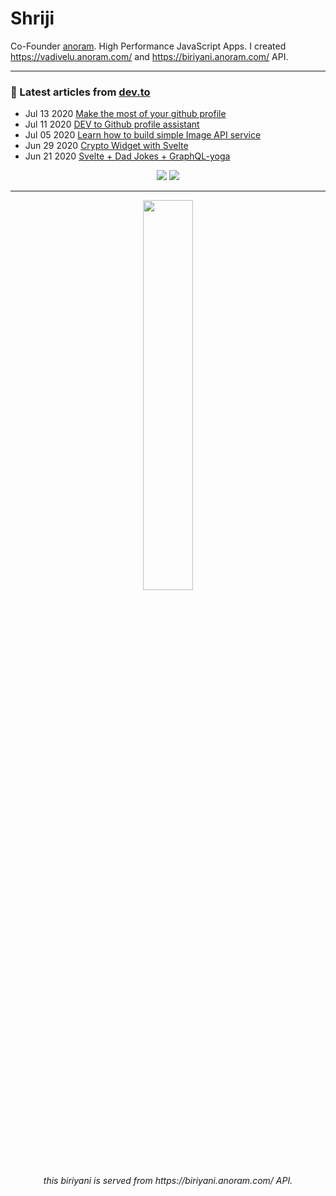 # Shriji
Co-Founder [anoram](https://anoram.com). High Performance JavaScript Apps. I created https://vadivelu.anoram.com/ and https://biriyani.anoram.com/ API.
<hr>

### 📝 Latest articles from [dev.to](https://dev.to/shriji)

* Jul 13 2020 [Make the most of your github profile](https://dev.to/shriji/make-the-most-of-your-github-profile-1pod) 
* Jul 11 2020 [DEV to Github profile assistant](https://dev.to/shriji/dev-to-github-profile-assistant-p8f) 
* Jul 05 2020 [Learn how to build simple Image API service](https://dev.to/shriji/learn-how-to-build-simple-image-api-service-92b) 
* Jun 29 2020 [Crypto Widget with Svelte](https://dev.to/shriji/crypto-widget-with-svelte-28h0) 
* Jun 21 2020 [Svelte + Dad Jokes + GraphQL-yoga](https://dev.to/shriji/svelte-dad-jokes-graphql-yoga-433i) 


<p align="center">

<img src="https://visitor-badge.glitch.me/badge?page_id=peopledrivemecrazy.peopledrivemecrazy" />
<img src="https://img.shields.io/badge/dynamic/json?color=brightgreen&label=followers&query=followers&url=https%3A%2F%2Fapi.github.com%2Fusers%2Fpeopledrivemecrazy" />

</p>

<hr>



<p align="center">
  <img src="https://biriyani.anoram.com/link" width="40%" />
  <br>
  <i>this biriyani is served from https://biriyani.anoram.com/ API.</i>
</p>
